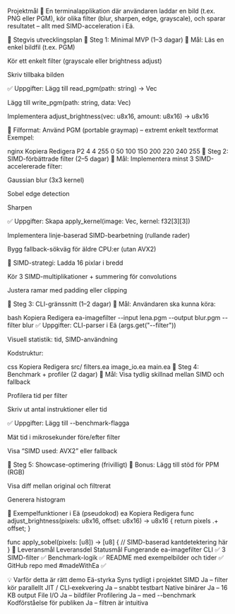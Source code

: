 Projektmål
🧩 En terminalapplikation där användaren laddar en bild (t.ex. PNG eller PGM), kör olika filter (blur, sharpen, edge, grayscale), och sparar resultatet – allt med SIMD-acceleration i Eä.

🧱 Stegvis utvecklingsplan
🔹 Steg 1: Minimal MVP (1–3 dagar)
🎯 Mål:
Läs en enkel bildfil (t.ex. PGM)

Kör ett enkelt filter (grayscale eller brightness adjust)

Skriv tillbaka bilden

✅ Uppgifter:
Lägg till read_pgm(path: string) -> Vec<u8>

Lägg till write_pgm(path: string, data: Vec<u8>)

Implementera adjust_brightness(vec: u8x16, amount: u8x16) -> u8x16

📁 Filformat:
Använd PGM (portable graymap) – extremt enkelt textformat
Exempel:

nginx
Kopiera
Redigera
P2
4 4
255
0 50 100 150
200 220 240 255
🔹 Steg 2: SIMD-förbättrade filter (2–5 dagar)
🎯 Mål:
Implementera minst 3 SIMD-accelererade filter:

Gaussian blur (3x3 kernel)

Sobel edge detection

Sharpen

✅ Uppgifter:
Skapa apply_kernel(image: Vec<u8>, kernel: f32[3][3])

Implementera linje-baserad SIMD-bearbetning (rullande rader)

Bygg fallback-sökväg för äldre CPU:er (utan AVX2)

🧠 SIMD-strategi:
Ladda 16 pixlar i bredd

Kör 3 SIMD-multiplikationer + summering för convolutions

Justera ramar med padding eller clipping

🔹 Steg 3: CLI-gränssnitt (1–2 dagar)
🎯 Mål:
Användaren ska kunna köra:

bash
Kopiera
Redigera
ea-imagefilter --input lena.pgm --output blur.pgm --filter blur
✅ Uppgifter:
CLI-parser i Eä (args.get("--filter"))

Visuell statistik: tid, SIMD-användning

Kodstruktur:

css
Kopiera
Redigera
src/
filters.ea
image_io.ea
main.ea
🔹 Steg 4: Benchmark + profiler (2 dagar)
🎯 Mål:
Visa tydlig skillnad mellan SIMD och fallback

Profilera tid per filter

Skriv ut antal instruktioner eller tid

✅ Uppgifter:
Lägg till --benchmark-flagga

Mät tid i mikrosekunder före/efter filter

Visa “SIMD used: AVX2” eller fallback

🔹 Steg 5: Showcase-optimering (frivilligt)
🧨 Bonus:
Lägg till stöd för PPM (RGB)

Visa diff mellan original och filtrerat

Generera histogram

🧪 Exempelfunktioner i Eä (pseudokod)
ea
Kopiera
Redigera
func adjust_brightness(pixels: u8x16, offset: u8x16) -> u8x16 {
return pixels .+ offset;
}

func apply_sobel(pixels: [u8]) -> [u8] {
// SIMD-baserad kantdetektering här
}
🚀 Leveransmål
Leveransdel Statusmål
Fungerande ea-imagefilter CLI ✅
3 SIMD-filter ✅
Benchmark-logik ✅
README med exempelbilder och tider ✅
GitHub repo med #madeWithEa ✅

💡 Varför detta är rätt demo
Eä-styrka Syns tydligt i projektet
SIMD Ja – filter kör parallellt
JIT / CLI‑exekvering Ja – snabbt testbart
Native binärer Ja – 16 KB output
File I/O Ja – bildfiler
Profilering Ja – med --benchmark
Kodförståelse för publiken Ja – filtren är intuitiva
